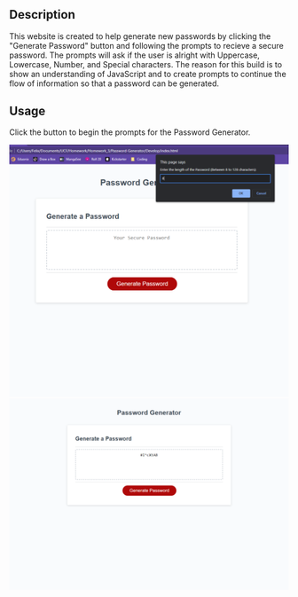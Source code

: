 # <Password Generator Website>

## Description
This website is created to help generate new passwords by clicking the "Generate Password" button and following the prompts to recieve a secure password. The prompts will ask if the user is alright with Uppercase, Lowercase, Number, and Special characters. The reason for this build is to show an understanding of JavaScript and to create prompts to continue the flow of information so that a password can be generated.

## Usage

Click the button to begin the prompts for the Password Generator.

![Screenshot of Website](./assets/images/Website-Prompt-New.PNG)
![Screenshot of Website](./Assets/Images/_C__Users_Felix_Documents_UCF_Homework_Homework_3_Password-Generator_Develop_index.html.png) 